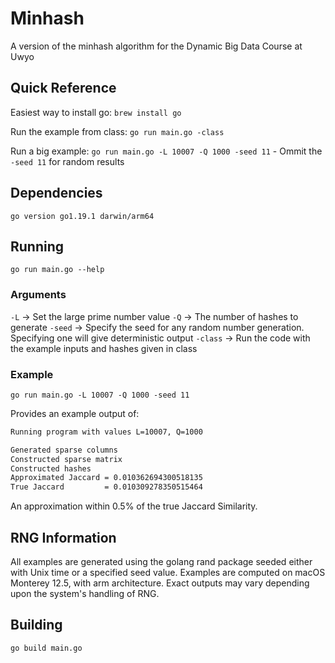 # Minhash
A version of the minhash algorithm for the Dynamic Big Data Course at Uwyo

## Quick Reference

Easiest way to install go: `brew install go`

Run the example from class: `go run main.go -class`

Run a big example: `go run main.go -L 10007 -Q 1000 -seed 11`
    - Ommit the `-seed 11` for random results

## Dependencies

`go version go1.19.1 darwin/arm64`

## Running

`go run main.go --help`

### Arguments

`-L` -> Set the large prime number value
`-Q` -> The number of hashes to generate
`-seed` -> Specify the seed for any random number generation. Specifying one will give deterministic output
`-class` -> Run the code with the example inputs and hashes given in class

### Example

`go run main.go -L 10007 -Q 1000 -seed 11`

Provides an example output of:

```bash
Running program with values L=10007, Q=1000

Generated sparse columns
Constructed sparse matrix
Constructed hashes
Approximated Jaccard = 0.010362694300518135
True Jaccard         = 0.010309278350515464
```

An approximation within 0.5% of the true Jaccard Similarity.

## RNG Information

All examples are generated using the golang rand package seeded either with Unix time or a specified seed value. Examples are computed on macOS Monterey 12.5, with arm architecture. Exact outputs may vary depending upon the system's handling of RNG.

## Building

`go build main.go`
